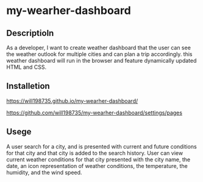 # my-wearher-dashboard

## Descriptioln 
As a developer, I want to create weather dashboard that the user 
 can see the weather outlook for multiple cities
and can plan a trip accordingly.
this weather dashboard  will run in the browser and feature dynamically updated HTML and CSS.


## Installetion
https://will198735.github.io/my-wearher-dashboard/


https://github.com/will198735/my-wearher-dashboard/settings/pages

## Usege
A user search for a city,  and is presented with current and future conditions for that city and that city is added to the search history.
User can  view current weather conditions for that city
presented with the city name, the date, an icon representation of weather conditions, the temperature, the humidity, and the wind speed.

